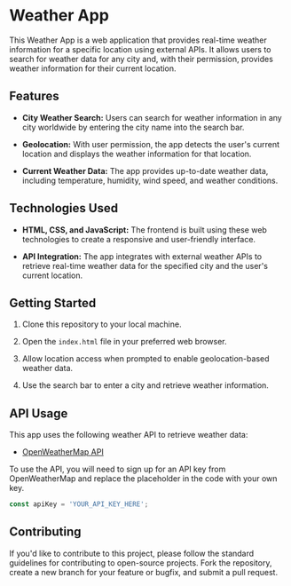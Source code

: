 # Weather App

This Weather App is a web application that provides real-time weather information for a specific location using external APIs. It allows users to search for weather data for any city and, with their permission, provides weather information for their current location.

## Features

- **City Weather Search:** Users can search for weather information in any city worldwide by entering the city name into the search bar.

- **Geolocation:** With user permission, the app detects the user's current location and displays the weather information for that location.

- **Current Weather Data:** The app provides up-to-date weather data, including temperature, humidity, wind speed, and weather conditions.

## Technologies Used

- **HTML, CSS, and JavaScript:** The frontend is built using these web technologies to create a responsive and user-friendly interface.

- **API Integration:** The app integrates with external weather APIs to retrieve real-time weather data for the specified city and the user's current location.

## Getting Started

1. Clone this repository to your local machine.

2. Open the `index.html` file in your preferred web browser.

3. Allow location access when prompted to enable geolocation-based weather data.

4. Use the search bar to enter a city and retrieve weather information.

## API Usage

This app uses the following weather API to retrieve weather data:

- [OpenWeatherMap API](https://openweathermap.org/api)

To use the API, you will need to sign up for an API key from OpenWeatherMap and replace the placeholder in the code with your own key.

```javascript
const apiKey = 'YOUR_API_KEY_HERE';
```
## Contributing
If you'd like to contribute to this project, please follow the standard guidelines for contributing to open-source projects. Fork the repository, create a new branch for your feature or bugfix, and submit a pull request.


